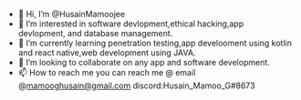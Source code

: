 - 👋 Hi, I’m @HusainMamoojee
- 👀 I’m interested in software devlopment,ethical hacking,app devlopment, and database management.
- 🌱 I’m currently learning penetration testing,app develooment using kotlin and react native,web development using JAVA.
- 💞️ I’m looking to collaborate on any app and software development.
- 📫 How to reach me 
you can reach me @
email @mamooghusain@gmail.com
discord:Husain_Mamoo_G#8673

<!---
HusainMamoojee/HusainMamoojee is a ✨ special ✨ repository because its `README.md` (this file) appears on your GitHub profile.
You can click the Preview link to take a look at your changes.
--->
